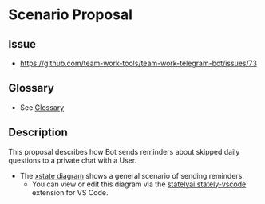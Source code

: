 # Scenario Proposal

## Issue

- <https://github.com/team-work-tools/team-work-telegram-bot/issues/73>

## Glossary

- See [Glossary](./glossary.md)

## Description

This proposal describes how Bot sends reminders about skipped daily questions to a private chat with a User.

- The [xstate diagram](../snippets/snippet-001.ts) shows a general scenario of sending reminders.
  - You can view or edit this diagram via the [statelyai.stately-vscode
](https://marketplace.visualstudio.com/items?itemName=statelyai.stately-vscode) extension for VS Code.
